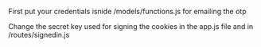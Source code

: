 First put your credentials isnide /models/functions.js for emailing the otp


Change the secret key used for signing the cookies in the app.js file and in /routes/signedin.js

